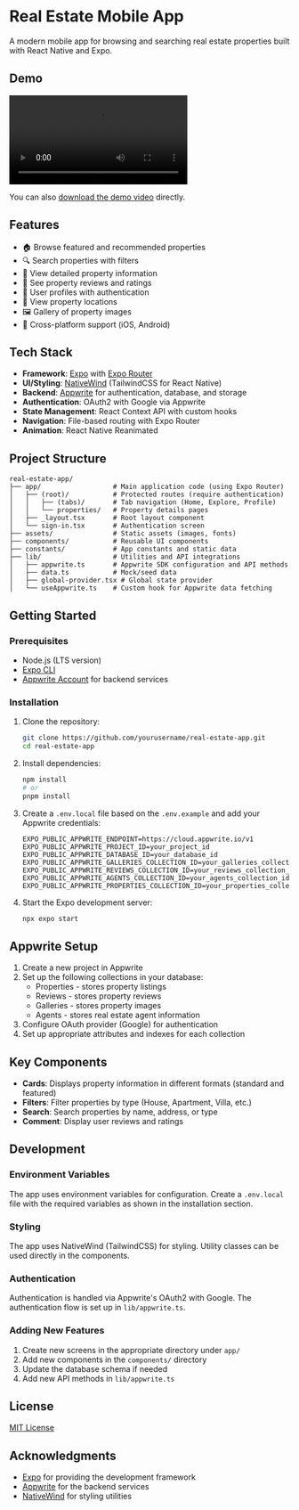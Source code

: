 # Real Estate Mobile App

A modern mobile app for browsing and searching real estate properties built with React Native and Expo.

## Demo

<div align="left">
  <video src="assets/videos/real-estate.mp4" width="320" controls></video>
</div>

You can also [download the demo video](assets/videos/real-estate.mp4) directly.

## Features

- 🏠 Browse featured and recommended properties
- 🔍 Search properties with filters
- 📱 View detailed property information
- 💬 See property reviews and ratings
- 👤 User profiles with authentication
- 📍 View property locations
- 🖼️ Gallery of property images
- 📱 Cross-platform support (iOS, Android)

## Tech Stack

- **Framework**: [Expo](https://expo.dev/) with [Expo Router](https://docs.expo.dev/router/introduction/)
- **UI/Styling**: [NativeWind](https://www.nativewind.dev/) (TailwindCSS for React Native)
- **Backend**: [Appwrite](https://appwrite.io/) for authentication, database, and storage
- **Authentication**: OAuth2 with Google via Appwrite
- **State Management**: React Context API with custom hooks
- **Navigation**: File-based routing with Expo Router
- **Animation**: React Native Reanimated

## Project Structure

```
real-estate-app/
├── app/                  # Main application code (using Expo Router)
│   ├── (root)/           # Protected routes (require authentication)
│   │   ├── (tabs)/       # Tab navigation (Home, Explore, Profile)
│   │   └── properties/   # Property details pages
│   ├── _layout.tsx       # Root layout component
│   └── sign-in.tsx       # Authentication screen
├── assets/               # Static assets (images, fonts)
├── components/           # Reusable UI components
├── constants/            # App constants and static data
├── lib/                  # Utilities and API integrations
│   ├── appwrite.ts       # Appwrite SDK configuration and API methods
│   ├── data.ts           # Mock/seed data
│   ├── global-provider.tsx # Global state provider
│   └── useAppwrite.ts    # Custom hook for Appwrite data fetching
```

## Getting Started

### Prerequisites

- Node.js (LTS version)
- [Expo CLI](https://docs.expo.dev/get-started/installation/)
- [Appwrite Account](https://appwrite.io/) for backend services

### Installation

1. Clone the repository:

   ```bash
   git clone https://github.com/yourusername/real-estate-app.git
   cd real-estate-app
   ```

2. Install dependencies:

   ```bash
   npm install
   # or
   pnpm install
   ```

3. Create a `.env.local` file based on the `.env.example` and add your Appwrite credentials:

   ```
   EXPO_PUBLIC_APPWRITE_ENDPOINT=https://cloud.appwrite.io/v1
   EXPO_PUBLIC_APPWRITE_PROJECT_ID=your_project_id
   EXPO_PUBLIC_APPWRITE_DATABASE_ID=your_database_id
   EXPO_PUBLIC_APPWRITE_GALLERIES_COLLECTION_ID=your_galleries_collection_id
   EXPO_PUBLIC_APPWRITE_REVIEWS_COLLECTION_ID=your_reviews_collection_id
   EXPO_PUBLIC_APPWRITE_AGENTS_COLLECTION_ID=your_agents_collection_id
   EXPO_PUBLIC_APPWRITE_PROPERTIES_COLLECTION_ID=your_properties_collection_id
   ```

4. Start the Expo development server:
   ```bash
   npx expo start
   ```

## Appwrite Setup

1. Create a new project in Appwrite
2. Set up the following collections in your database:
   - Properties - stores property listings
   - Reviews - stores property reviews
   - Galleries - stores property images
   - Agents - stores real estate agent information
3. Configure OAuth provider (Google) for authentication
4. Set up appropriate attributes and indexes for each collection

## Key Components

- **Cards**: Displays property information in different formats (standard and featured)
- **Filters**: Filter properties by type (House, Apartment, Villa, etc.)
- **Search**: Search properties by name, address, or type
- **Comment**: Display user reviews and ratings

## Development

### Environment Variables

The app uses environment variables for configuration. Create a `.env.local` file with the required variables as shown in the installation section.

### Styling

The app uses NativeWind (TailwindCSS) for styling. Utility classes can be used directly in the components.

### Authentication

Authentication is handled via Appwrite's OAuth2 with Google. The authentication flow is set up in `lib/appwrite.ts`.

### Adding New Features

1. Create new screens in the appropriate directory under `app/`
2. Add new components in the `components/` directory
3. Update the database schema if needed
4. Add new API methods in `lib/appwrite.ts`

## License

[MIT License](LICENSE)

## Acknowledgments

- [Expo](https://expo.dev/) for providing the development framework
- [Appwrite](https://appwrite.io/) for the backend services
- [NativeWind](https://www.nativewind.dev/) for styling utilities
